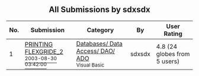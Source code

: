 ﻿<div align="center">

## All Submissions by sdxsdx

</div>

No.  | Submission | Category | By   | User Rating
---- | ---------- | -------- | ---- | -----------
1 | [PRINTING FLEXGRIDE\_2<br /><sup>2003-08-30 03:42:00</sup>](https://github.com/Planet-Source-Code/sdxsdx-printing-flexgride-2__1-48104) | [Databases/ Data Access/ DAO/ ADO<br /><sup>Visual Basic</sup>](../ByCategory/databases-data-access-dao-ado__1-6.md) | sdxsdx | 4.8 (24 globes from 5 users)
